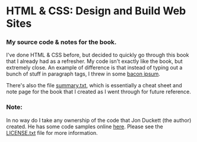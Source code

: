 # HTML & CSS: Design and Build Web Sites
### My source code & notes for the book.

I've done HTML & CSS before, but decided to quickly go through this book that I already had as a refresher. My code isn't exactly like the book, but extremely close. An example of difference is that instead of typing out a bunch of stuff in paragraph tags, I threw in some [bacon ipsum](https://baconipsum.com/).

There's also the file [summary.txt](https://github.com/coltonhurst/book-html-css/blob/master/summary.txt), which is essentially a cheat sheet and note page for the book that I created as I went through for future reference.

### Note:

In no way do I take any ownership of the code that Jon Duckett (the author) created. He has some code samples online [here](http://www.htmlandcssbook.com/code-samples/). Please see the [LICENSE.txt](https://github.com/coltonhurst/book-html-css/blob/master/summary.txt) file for more information.